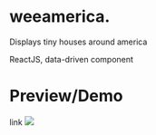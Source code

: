 # weeamerica.

Displays tiny houses around america

ReactJS, data-driven component

# Preview/Demo
link
<img src="https://i.imgur.com/7piEZb2.png" />
